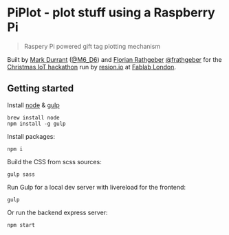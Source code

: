 PiPlot - plot stuff using a Raspberry Pi
========================================

> Raspery Pi powered gift tag plotting mechanism

Built by [Mark Durrant](https://github.com/markdurrant) ([@M6_D6]) and
[Florian Rathgeber](https://github.com/kynan) [@frathgeber] for
the [Christmas IoT hackathon] run by [resion.io](https://resin.io) at
[Fablab London].

[@M6_D6]: https://twitter.com/M6_D6
[@frathgeber]: https://twitter.com/frathgeber
[Christmas IoT hackathon]: http://fablablondon.org/events/xmas-iot-hackathon-with-resin-io/
[Fablab London]: http://fablablondon.org

Getting started
---------------

Install [node](http://nodejs.org/) & [gulp](http://gulpjs.com/)

    brew install node
    npm install -g gulp

Install packages:

    npm i

Build the CSS from scss sources:

    gulp sass

Run Gulp for a local dev server with livereload for the frontend:

    gulp

Or run the backend express server:

    npm start
